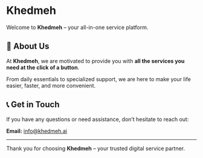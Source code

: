 # Khedmeh

Welcome to **Khedmeh** – your all-in-one service platform.

## 🌟 About Us

At **Khedmeh**, we are motivated to provide you with **all the services you need at the click of a button**.

From daily essentials to specialized support, we are here to make your life easier, faster, and more convenient.

## 📞 Get in Touch

If you have any questions or need assistance, don’t hesitate to reach out:

**Email:** [info@khedmeh.ai](mailto:info@khedmeh.ai)

---

Thank you for choosing **Khedmeh** – your trusted digital service partner.
